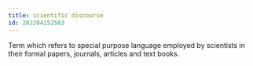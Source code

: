 ```yaml
---
title: scientific discourse
id: 202204152503
---
```


Term which refers to special purpose language employed by scientists in their  formal papers, journals, articles and text books. 
